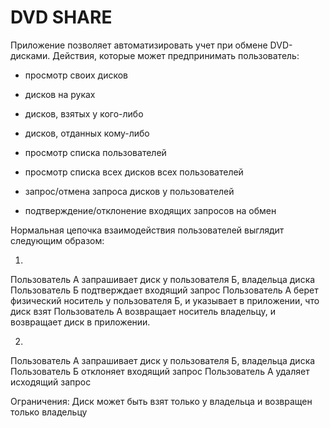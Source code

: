 # DVD SHARE
Приложение позволяет автоматизировать учет при обмене DVD-дисками.
Действия, которые может предпринимать пользователь:

* просмотр своих дисков
* дисков на руках
* дисков, взятых у кого-либо
* дисков, отданных кому-либо

* просмотр списка пользователей
* просмотр списка всех дисков всех пользователей

* запрос/отмена запроса дисков у пользователей
* подтверждение/отклонение входящих запросов на обмен

Нормальная цепочка взаимодействия пользователей выглядит следующим образом:

1.
Пользователь А запрашивает диск у пользователя Б, владельца диска
Пользователь Б подтверждает входящий запрос
Пользователь А берет физический носитель у пользователя Б, и указывает в приложении, что диск взят
Пользователь А возвращает носитель владельцу, и возвращает диск в приложении.

2.
Пользователь А запрашивает диск у пользователя Б, владельца диска
Пользователь Б отклоняет входящий запрос
Пользователь А удаляет исходящий запрос

Ограничения:
Диск может быть взят только у владельца и возвращен только владельцу